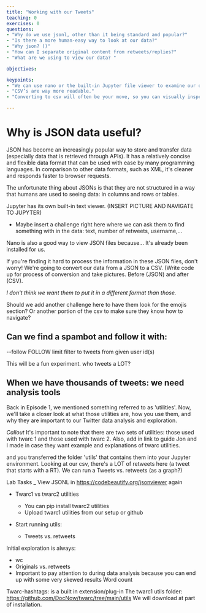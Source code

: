 ```yaml
---
title: "Working with our Tweets"
teaching: 0
exercises: 0
questions:
- "Why do we use jsonl, other than it being standard and popular?" 
- "Is there a more human-easy way to look at our data?"
- "Why json? ()"
- "How can I separate original content from retweets/replies?"
- "What are we using to view our data? "

objectives:

keypoints:
- "We can use nano or the built-in Jupyter file viewer to examine our data"
- "CSV’s are way more readable."
- "Converting to csv will often be your move, so you can visually inspect your data."

---
```


# Why is JSON data useful?

JSON has become an increasingly popular way to store and transfer data (especially data that is retrieved through APIs). It has a relatively concise and flexible data format that can be used with ease by many programming languages. In comparison to other data formats, such as XML, it's cleaner and responds faster to browser requests. 

The unfortunate thing about JSONs is that they are not structured in a way that humans are used to seeing data: in columns and rows or tables. 

Jupyter has its own built-in text viewer. (INSERT PICTURE AND NAVIGATE TO JUPYTER)
- Maybe insert a challenge right here where we can ask them to find something with in the data: text, number of retweets, username,...

Nano is also a good way to view JSON files because... It's already been installed for us. 

If you're finding it hard to process the information in these JSON files, don't worry! We're going to convert our data from a JSON to a CSV. (Write code up for process of conversion and take pictures. Before (JSON) and after (CSV). 

*I don't think we want them to put it in a different format than those.*

Should we add another challenge here to have them look for the emojis section? Or another portion of the csv to make sure they know how to navigate?


## Can we find a spambot and follow it with:
--follow FOLLOW       limit filter to tweets from given user id(s)

This will be a fun experiment. who tweets a LOT?

## When we have thousands of tweets: we need analysis tools

Back in Episode 1, we mentioned something referred to as 'utilities'. Now, we'll take a closer look at what those utilities are, how you use them, and why they are important to our Twitter data analysis and exploration. 

*Callout*
It's important to note that there are two sets of utilities: those used with twarc 1 and those used with twarc 2.
Also, add in link to guide Jon and I made in case they want example and explanations of twarc utilities. 

and you transferred the folder 'utils' that contains them into your Jupyter environment.
Looking at our csv, there's a LOT of retweets here (a tweet
that starts with a RT). We can run a Tweets vs. retweets (as a graph?)

Lab Tasks
_ View JSONL in https://codebeautify.org/jsonviewer again
- Twarc1 vs twarc2 utilities
  - You can pip install twarc2 utilities
  - Upload twarc1 utilities from our setup or github

- Start running utils:
  - Tweets vs. retweets

Initial exploration is always:
- wc
- Originals vs. retweets
- Important to pay attention to during data analysis because you can end up with some very skewed results
Word count


Twarc-hashtags: is a built in extension/plug-in
The twarc1 utils folder:
https://github.com/DocNow/twarc/tree/main/utils
We will download at part of installation.

